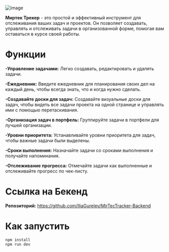 ![image](https://github.com/IliaGurelev/MirTecTracker/assets/156694478/92007305-6d4d-4eec-8718-bc6b0aad7a8a)

__Миртек Трекер__ - это простой и эффективный инструмент для отслеживания ваших задач и проектов. Он позволяет создавать, управлять и отслеживать задачи в организованной форме, помогая вам оставаться в курсе своей работы.

# Функции
**-Управление задачами:** Легко создавать, редактировать и удалять задачи.

**-Ежедневник:** Введите ежедневник для планирования своих дел на каждый день, чтобы всегда знать, что и когда нужно сделать.

**-Создавайте доски для задач:** Создавайте визуальные доски для задач, чтобы видеть все задачи проекта на одной странице и управлять ими с помощью перетаскивания.

**-Организация задач в портфель:** Группируйте задачи в портфели для лучшей организации.

**-Уровни приоритета:** Устанавливайте уровни приоритета для задач, чтобы важные задачи были выделены.

**-Сроки выполнения:** Назначайте задачи со сроками выполнения и получайте напоминания.

**-Отслеживание прогресса:** Отмечайте задачи как выполненные и отслеживайте прогресс по чек-листу.

# Ссылка на Бекенд

**Репозиторий:** https://github.com/IliaGurelev/MirTecTracker-Backend

# Как запустить
```
npm install
npm run dev
